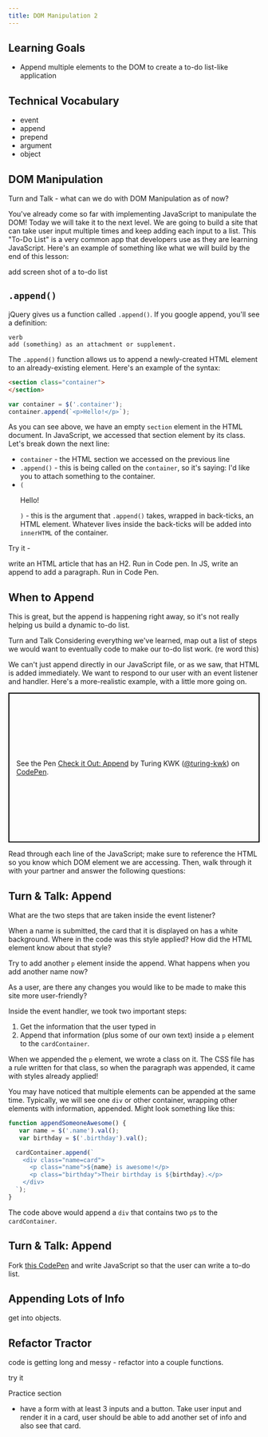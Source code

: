 ```yaml
---
title: DOM Manipulation 2
---
```


## Learning Goals

* Append multiple elements to the DOM to create a to-do list-like application

## Technical Vocabulary

- event
- append
- prepend
- argument
- object

## DOM Manipulation

Turn and Talk - what can we do with DOM Manipulation as of now?

You've already come so far with implementing JavaScript to manipulate the DOM! Today we will take it to the next level. We are going to build a site that can take user input multiple times and keep adding each input to a list. This "To-Do List" is a very common app that developers use as they are learning JavaScript. Here's an example of something like what we will build by the end of this lesson:

<p class="to-do">add screen shot of a to-do list</p>

## `.append()`

jQuery gives us a function called `.append()`. If you google append, you'll see a definition:

```
verb
add (something) as an attachment or supplement.
```

The `.append()` function allows us to append a newly-created HTML element to an already-existing element. Here's an example of the syntax:

```html
<section class="container">
</section>
```

```javascript
var container = $('.container');
container.append(`<p>Hello!</p>`);
```

As you can see above, we have an empty `section` element in the HTML document. In JavaScript, we accessed that section element by its class. Let's break down the next line:

- `container` - the HTML section we accessed on the previous line
- `.append()` - this is being called on the `container`, so it's saying: I'd like you to attach something to the container.
- `(`<p>Hello!</p>`)` - this is the argument that `.append()` takes, wrapped in back-ticks, an HTML element. Whatever lives inside the back-ticks will be added into `innerHTML` of the container.

Try it -

write an HTML article that has an H2. Run in Code pen.
In JS, write an append to add a paragraph. Run in Code Pen.

## When to Append

This is great, but the append is happening right away, so it's not really helping us build a dynamic to-do list.

Turn and Talk
Considering everything we've learned, map out a list of steps we would want to eventually code to make our to-do list work. (re word this)


We can't just append directly in our JavaScript file, or as we saw, that HTML is added immediately. We want to respond to our user with an event listener and handler. Here's a more-realistic example, with a little more going on.

<p class="codepen" data-height="300" data-theme-id="36709" data-default-tab="css,result" data-user="turing-kwk" data-slug-hash="WWqjLp" style="height: 300px; box-sizing: border-box; display: flex; align-items: center; justify-content: center; border: 2px solid black; margin: 1em 0; padding: 1em;" data-pen-title="Check it Out: Append">
  <span>See the Pen <a href="https://codepen.io/turing-kwk/pen/WWqjLp/">
  Check it Out: Append</a> by Turing KWK (<a href="https://codepen.io/turing-kwk">@turing-kwk</a>)
  on <a href="https://codepen.io">CodePen</a>.</span>
</p>
<script async src="https://static.codepen.io/assets/embed/ei.js"></script>

Read through each line of the JavaScript; make sure to reference the HTML so you know which DOM element we are accessing. Then, walk through it with your partner and answer the following questions:

<div class="try-it">
  <h2>Turn & Talk: Append</h2>
  <p>What are the two steps that are taken inside the event listener?</p>
  <p>When a name is submitted, the card that it is displayed on has a white background. Where in the code was this style applied? How did the HTML element know about that style?</p>
  <p>Try to add another <code class="try-it-code">p</code> element inside the append. What happens when you add another name now?</p>
  <p>As a user, are there any changes you would like to be made to make this site more user-friendly?</p>
</div>

Inside the event handler, we took two important steps:
1. Get the information that the user typed in
2. Append that information (plus some of our own text) inside a `p` element to the `cardContainer`.

When we appended the `p` element, we wrote a class on it. The CSS file has a rule written for that class, so when the paragraph was appended, it came with styles already applied!

You may have noticed that multiple elements can be appended at the same time. Typically, we will see one `div` or other container, wrapping other elements with information, appended. Might look something like this:

```javascript
function appendSomeoneAwesome() {
   var name = $('.name').val();
   var birthday = $('.birthday').val();

  cardContainer.append(`
    <div class="name=card">
      <p class="name">${name} is awesome!</p>
      <p class="birthday">Their birthday is ${birthday}.</p>
    </div>
  `);
}
```

The code above would append a `div` that contains two `p`s to the `cardContainer`.

<div class="try-it">
  <h2>Turn & Talk: Append</h2>
  <p>Fork <a href="https://codepen.io/turing-kwk/pen/rbEzOa">this CodePen</a> and write JavaScript so that the user can write a to-do list.</p>
</div>

## Appending Lots of Info

get into objects.

## Refactor Tractor

code is getting long and messy - refactor into a couple functions.

try it

Practice section
- have a form with at least 3 inputs and a button. Take user input and render it in a card, user should be able to add another set of info and also see that card.
